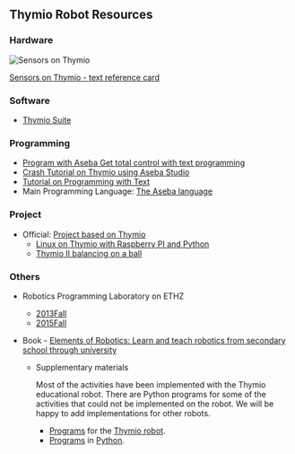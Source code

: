 ## Thymio Robot Resources

### Hardware

![Sensors on Thymio](http://aseba.wdfiles.com/local--files/en:asebausermanual/ThymioCheatSheet.svg)

[Sensors on Thymio - text reference card](http://aseba.wdfiles.com/local--files/en:asebausermanual/ThymioCheatSheet.pdf)

### Software

- [Thymio Suite](https://www.thymio.org/news/thymio-suite-second-test-phase/)

### Programming

- [Program with Aseba Get total control with text programming](https://www.thymio.org/program/aseba/)
- [Crash Tutorial on Thymio using Aseba Studio](http://wiki.thymio.org/en:thymiotutorielp1)
- [Tutorial on Programming with Text](http://wiki.thymio.org/en:asebausermanual)
- Main Programming Language: [The Aseba language](http://wiki.thymio.org/en:asebalanguage)

### Project

- Official: [Project based on Thymio](http://wiki.thymio.org/en:creations)
  - [Linux on Thymio with Raspberry PI and Python](http://wiki.thymio.org/en:thymioraspyexample)
  - [Thymio II balancing on a ball](http://wiki.thymio.org/en:thymioballeinverse)

### Others

- Robotics Programming Laboratory on ETHZ
  - [2013Fall](http://se.inf.ethz.ch/courses/2013b_fall/rpl/)
  - [2015Fall](http://se.inf.ethz.ch/courses/2015b_fall/rpl/)

- Book -  [Elements of Robotics: Learn and teach robotics from secondary school through university](http://elementsofrobotics.epfl.ch/)

  - Supplementary materials

    Most of the activities have been implemented with the Thymio educational robot. There are Python programs for some of the activities that could not be implemented on the robot. We will be happy to add implementations for other robots.

    - [Programs](http://elementsofrobotics.epfl.ch/documents/er-thymio.zip) for the [Thymio robot](https://www.thymio.org/).
    - [Programs](http://elementsofrobotics.epfl.ch/documents/er-python.zip) in [Python](https://www.python.org/).

